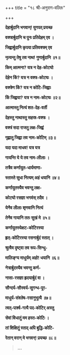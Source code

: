 +++
title = "१८ श्री-अनुराग-वल्लिः"

+++

**देहार्बुदानि भगवान्! युगपत् प्रयच्छ**

**वक्त्रार्बुदानि च पुनः प्रतिदेहम् एव ।**

**जिह्वार्बुदानि कृपया प्रतिवक्त्रम् एव**

**नृत्यन्तु तेषु तव नाथ! गुणार्बुदानि ॥१॥**

**किम् आत्मना? यत्र न देह-कोट्यो**

**देहेन किं? यत्र न वक्त्र-कोट्यः ।**

**वक्त्रेण किं? यत्र न कोटि-जिह्वाः**

**किं जिह्वया? यत्र न नाम-कोट्यः ॥२॥**

**आत्मास्तु नित्यं शत-देह-वर्ती**

**देहस्तु नाथास्तु सहस्र-वक्त्रः ।**

**वक्त्रं सदा राजतु लक्ष-जिह्वं**

**गृह्णातु जिह्वा तव नाम-कोटिम् ॥३॥**

**यदा यदा माधव! यत्र यत्र**

**गायन्ति ये ये तव नाम-लीलाः ।**

**तत्रैव कर्णायुत-धार्यमाणा-**

**स्तास्ते सुधा नित्यम् अहं धयानि ॥४॥**

**कर्णायुतस्यैव भवन्तु लक्ष-**

**कोट्यो रसज्ञा भगवंस् तदैव ।**

**येनैव लीलाः शृणवानि नित्यं**

**तेनैव गायानि ततः सुखं मे ॥५॥**

**कर्णायुतस्येक्षट-कोटिरस्या**

**हृत्-कोटिरस्या रसनार्बुदं स्तात् ।**

**श्रुत्वैव दृष्ट्वा तव रूप-सिन्धु-**

**मालिङ्ग्य माधुर्यम् अहो! धयानि ॥६॥**

**नेत्रार्बुदस्यैव भवन्तु कर्ण-**

**नासा-रसज्ञा हृदयार्बुदं वा ।**

**सौन्दर्य-सौस्वर्य-सुगन्ध-पूर-**

**माधुर्य-संश्लेष-रसानुभूत्यै ॥७॥**

**त्वत्-पार्श्व-गत्यै पद-कोटिर् अस्तु**

**सेवां विधातुं मम हस्त-कोटिः ।**

**तां शिक्षितुं स्ताद् अपि बुद्धि-कोटि-**

**रेतान् वरान् मे भगवन्! प्रयच्छ ॥८॥**

> **…**
